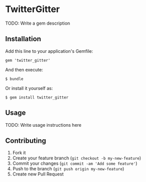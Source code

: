 # TwitterGitter

TODO: Write a gem description

## Installation

Add this line to your application's Gemfile:

    gem 'twitter_gitter'

And then execute:

    $ bundle

Or install it yourself as:

    $ gem install twitter_gitter

## Usage

TODO: Write usage instructions here

## Contributing

1. Fork it
2. Create your feature branch (`git checkout -b my-new-feature`)
3. Commit your changes (`git commit -am 'Add some feature'`)
4. Push to the branch (`git push origin my-new-feature`)
5. Create new Pull Request
